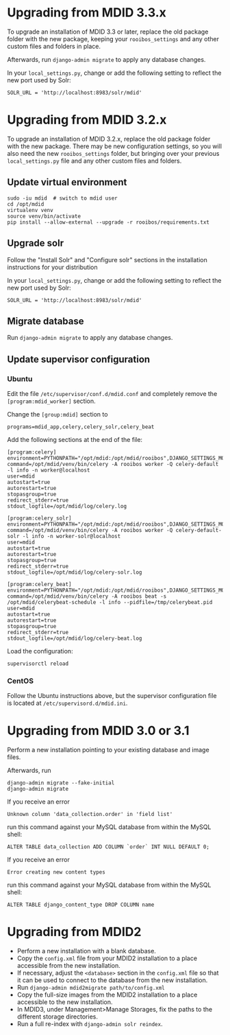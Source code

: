# Upgrading from MDID 3.3.x

To upgrade an installation of MDID 3.3 or later, replace the old
package folder with the new package, keeping your `rooibos_settings` and
any other custom files and folders in place.

Afterwards, run `django-admin migrate` to apply any database changes.

In your `local_settings.py`, change or add the following setting to reflect
the new port used by Solr:

```
SOLR_URL = 'http://localhost:8983/solr/mdid'
```


# Upgrading from MDID 3.2.x

To upgrade an installation of MDID 3.2.x, replace the old
package folder with the new package.  There may be new configuration settings,
so you will also need the new `rooibos_settings` folder, but bringing over 
your previous `local_settings.py` file and any other custom files and folders.

## Update virtual environment
```
sudo -iu mdid  # switch to mdid user
cd /opt/mdid
virtualenv venv
source venv/bin/activate
pip install --allow-external --upgrade -r rooibos/requirements.txt
```

## Upgrade solr

Follow the "Install Solr" and "Configure solr" sections in the installation
instructions for your distribution

In your `local_settings.py`, change or add the following setting to reflect
the new port used by Solr:

```
SOLR_URL = 'http://localhost:8983/solr/mdid'
```


## Migrate database

Run `django-admin migrate` to apply any database changes.

## Update supervisor configuration

### Ubuntu

Edit the file `/etc/supervisor/conf.d/mdid.conf` and completely remove the
`[program:mdid_worker]` section.

Change the `[group:mdid]` section to
```
programs=mdid_app,celery,celery_solr,celery_beat
```

Add the following sections at the end of the file:

```
[program:celery]
environment=PYTHONPATH="/opt/mdid:/opt/mdid/rooibos",DJANGO_SETTINGS_MODULE="rooibos_settings.local_settings"
command=/opt/mdid/venv/bin/celery -A rooibos worker -Q celery-default -l info -n worker@localhost
user=mdid
autostart=true
autorestart=true
stopasgroup=true
redirect_stderr=true
stdout_logfile=/opt/mdid/log/celery.log

[program:celery_solr]
environment=PYTHONPATH="/opt/mdid:/opt/mdid/rooibos",DJANGO_SETTINGS_MODULE="rooibos_settings.local_settings"
command=/opt/mdid/venv/bin/celery -A rooibos worker -Q celery-default-solr -l info -n worker-solr@localhost
user=mdid
autostart=true
autorestart=true
stopasgroup=true
redirect_stderr=true
stdout_logfile=/opt/mdid/log/celery-solr.log

[program:celery_beat]
environment=PYTHONPATH="/opt/mdid:/opt/mdid/rooibos",DJANGO_SETTINGS_MODULE="rooibos_settings.local_settings"
command=/opt/mdid/venv/bin/celery -A rooibos beat -s /opt/mdid/celerybeat-schedule -l info --pidfile=/tmp/celerybeat.pid
user=mdid
autostart=true
autorestart=true
stopasgroup=true
redirect_stderr=true
stdout_logfile=/opt/mdid/log/celery-beat.log
```

Load the configuration:
```
supervisorctl reload
```

### CentOS

Follow the Ubuntu instructions above, but the supervisor configuration
file is located at `/etc/supervisord.d/mdid.ini`.


# Upgrading from MDID 3.0 or 3.1

Perform a new installation pointing to your existing database and image files.

Afterwards, run

    django-admin migrate --fake-initial
    django-admin migrate

If you receive an error

    Unknown column 'data_collection.order' in 'field list'

run this command against your MySQL database from within the MySQL shell:

    ALTER TABLE data_collection ADD COLUMN `order` INT NULL DEFAULT 0;

If you receive an error

    Error creating new content types

run this command against your MySQL database from within the MySQL shell:

    ALTER TABLE django_content_type DROP COLUMN name


# Upgrading from MDID2

* Perform a new installation with a blank database.
* Copy the `config.xml` file from your MDID2 installation to a place accessible
  from the new installation.
* If necessary, adjust the `<database>` section in the `config.xml` file so
  that it can be used to connect to the database from the new installation.
* Run `django-admin mdid2migrate path/to/config.xml`
* Copy the full-size images from the MDID2 installation to a place accessible
  to the new installation.
* In MDID3, under Management>Manage Storages, fix the paths to the different
  storage directories.
* Run a full re-index with `django-admin solr reindex`.
